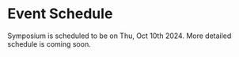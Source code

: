 # Event Schedule
Symposium is scheduled to be on Thu, Oct 10th 2024. More detailed schedule is coming soon.
